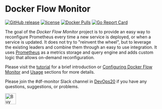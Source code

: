 # Docker Flow Monitor

[![GitHub release](https://img.shields.io/github/release/vfarcic/docker-flow-monitor.svg)]()
[![license](https://img.shields.io/github/license/vfarcic/docker-flow-monitor.svg)]()
[![Docker Pulls](https://img.shields.io/docker/pulls/vfarcic/docker-flow-monitor.svg)]()
[![Go Report Card](https://goreportcard.com/badge/github.com/vfarcic/docker-flow-monitor)](https://goreportcard.com/report/github.com/vfarcic/docker-flow-monitor)

The goal of the *Docker Flow Monitor* project is to provide an easy way to reconfigure Prometheus every time a new service is deployed, or when a service is updated. It does not try to "reinvent the wheel", but to leverage the existing leaders and combine them through an easy to use integration. It uses [Prometheus](https://prometheus.io/) as a metrics storage and query engine and adds custom logic that allows on-demand reconfiguration.

Please visit the [tutorial](/tutorial) for a brief introduction or [Configuring Docker Flow Monitor](/config) and [Usage](/usage) sections for more details.

Please join the #df-monitor Slack channel in [DevOps20](http://slack.devops20toolkit.com/) if you have any questions, suggestions, or problems.

<a href='https://ko-fi.com/A655LRB' target='_blank'><img height='36' style='border:0px;height:36px;' src='https://az743702.vo.msecnd.net/cdn/kofi2.png?v=0' border='0' alt='Buy Me a Coffee at ko-fi.com' /></a>
